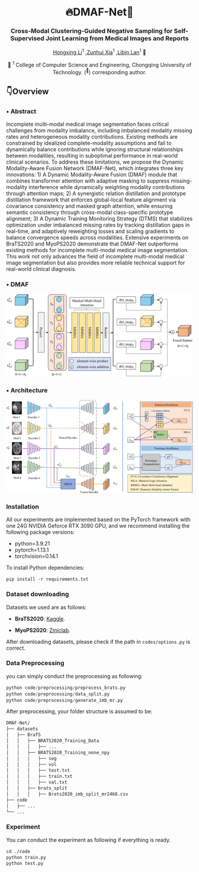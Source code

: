 <div align="center">
<h1> 🔥DMAF-Net🎉 </h1>
<h3>Cross-Modal Clustering-Guided Negative Sampling for Self-Supervised Joint Learning from Medical Images and Reports</h3>

[Hongxing Li](https://orcid.org/0009-0002-7958-3976)<sup>1</sup> ,[Zunhui Xia](https://orcid.org/0009-0008-6706-5817)<sup>1</sup> ,[Libin Lan](https://orcid.org/0000-0003-4754-813X)<sup>1</sup> :email:</sup>

🏢 <sup>1</sup> College of Computer Science and Engineering, Chongqing University of Technology.  (<sup>:email:</sup>) corresponding author.
</div>

## 👇Overview
  
### • Abstract
Incomplete multi-modal medical image segmentation faces critical challenges from modality imbalance, including imbalanced modality missing rates and heterogeneous modality contributions. Existing methods are constrained by idealized complete-modality assumptions and fail to dynamically balance contributions while ignoring structural relationships between modalities, resulting in suboptimal performance in real-world clinical scenarios. To address these limitations, we propose the Dynamic Modality-Aware Fusion Network (DMAF-Net), which integrates three key innovations: 1) A Dynamic Modality-Aware Fusion (DMAF) module that combines transformer attention with adaptive masking to suppress missing-modality interference while dynamically weighting modality contributions through attention maps; 2) A synergistic relation distillation and prototype distillation framework that enforces global-local feature alignment via covariance consistency and masked graph attention, while ensuring semantic consistency through cross-modal class-specific prototype alignment; 3) A Dynamic Training Monitoring Strategy (DTMS) that stabilizes optimization under imbalanced missing rates by tracking distillation gaps in real-time, and adaptively reweighting losses and scaling gradients to balance convergence speeds across modalities. Extensive experiments on BraTS2020 and MyoPS2020 demonstrate that DMAF-Net outperforms existing methods for incomplete multi-modal medical image segmentation. This work not only advances the field of incomplete multi-modal medical image segmentation but also provides more reliable technical support for real-world clinical diagnosis.
### • DMAF
<div align="center">
<img src="assets/DMAF.jpg" />
</div>

### • Architecture
<div align="center">
<img src="assets/architecture.jpg" />
</div>

###  Installation
All our experiments are implemented based on the PyTorch framework with one 24G NVIDIA Geforce RTX 3090 GPU, and we recommend installing the following package versions:
- python=3.9.21
- pytorch=1.13.1
- torchvision=0.14.1

To install Python dependencies:
```
pip install -r requirements.txt
```
### Dataset downloading
Datasets we used are as follows:

- **BraTS2020**: [Kaggle](https://www.kaggle.com/datasets/awsaf49/brats20-dataset-training-validation).

- **MyoPS2020**: [Zmiclab](https://zmiclab.github.io/zxh/0/myops20/). 


After downloading datasets, please check if the path in `codes/options.py` is correct.

### Data Preprocessing
you can simply conduct the preprocessing as following:
``` python
python code/preprocessing/preprocess_brats.py
python code/preprocessing/data_split.py
python code/preprocessing/generate_imb_mr.py
```
After preprocessing, your folder structure is assumed to be:
```
DMAF-Net/
├── datasets
│   ├── BraTS
│   │   ├── BRATS2020_Training_Data
│   │   │   ├── ...
│   │   ├── BRATS2020_Training_none_npy
│   │   │   ├── seg
│   │   │   ├── vol
│   │   │   ├── test.txt
│   │   │   ├── train.txt
│   │   │   ├── val.txt
│   │   ├── brats_split
│   │   │   ├── Brats2020_imb_split_mr2468.csv
├── code
│   ├── ...
└── ...
```
### Experiment
You can conduct the experiment as following if everything is ready.
```
cd ./code
python train.py
python test.py
```
